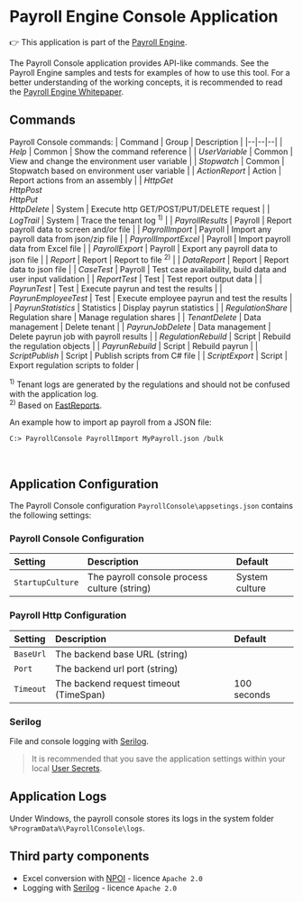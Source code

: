 # Payroll Engine Console Application
👉 This application is part of the [Payroll Engine](https://github.com/Payroll-Engine/PayrollEngine/wiki).

The Payroll Console application provides API-like commands. See the Payroll Engine samples and tests for examples of how to use this tool. For a better understanding of the working concepts, it is recommended to read the [Payroll Engine Whitepaper](https://github.com/Payroll-Engine/PayrollEngine/blob/main/Documents/PayrolEnginelWhitepaper.pdf).

## Commands
Payroll Console commands:
| Command              | Group            | Description                                                  |
|--|--|--|
| *Help*               | Common           | Show the command reference                                   |
| *UserVariable*       | Common           | View and change the environment user variable                |
| *Stopwatch*          | Common           | Stopwatch based on environment user variable                 |
| *ActionReport*       | Action           | Report actions from an assembly                              |
| *HttpGet<br/>HttpPost<br/>HttpPut<br />HttpDelete* | System | Execute http GET/POST/PUT/DELETE request |
| *LogTrail*           | System           | Trace the tenant log <sup>1)</sup>                           |
| *PayrollResults*     | Payroll          | Report payroll data to screen and/or file                    |
| *PayrollImport*      | Payroll          | Import any payroll data from json/zip file                   |
| *PayrollImportExcel* | Payroll          | Import payroll data from Excel file                          |
| *PayrollExport*      | Payroll          | Export any payroll data to json file                         |
| *Report*             | Report           | Report to file <sup>2)</sup>                                 |
| *DataReport*         | Report           | Report data to json file                                     |
| *CaseTest*           | Payroll          | Test case availability, build data and user input validation |
| *ReportTest*         | Test             | Test report output data                                      |
| *PayrunTest*         | Test             | Execute payrun and test the results                          |
| *PayrunEmployeeTest* | Test             | Execute employee payrun and test the results                 |
| *PayrunStatistics*   | Statistics       | Display payrun statistics                                    |
| *RegulationShare*    | Regulation share | Manage regulation shares                                     |
| *TenantDelete*       | Data management  | Delete tenant                                                |
| *PayrunJobDelete*    | Data management  | Delete payrun job with payroll results                       |
| *RegulationRebuild*  | Script           | Rebuild the regulation objects                               |
| *PayrunRebuild*      | Script           | Rebuild payrun                                               |
| *ScriptPublish*      | Script           | Publish scripts from C# file                                 |
| *ScriptExport*       | Script           | Export regulation scripts to folder                          |
<br/>

<sup>1)</sup> Tenant logs are generated by the regulations and should not be confused with the application log.<br/>
<sup>2)</sup> Based on [FastReports](https://github.com/FastReports).<br/>

An example how to import ap payroll from a JSON file:<br />
```
C:> PayrollConsole PayrollImport MyPayroll.json /bulk
```
<br />

## Application Configuration
The Payroll Console configuration `PayrollConsole\appsetings.json` contains the following settings:

### Payroll Console Configuration
| Setting      | Description            | Default |
|:--|:--|:--|
| `StartupCulture` | The payroll console process culture (string) | System culture |

### Payroll Http Configuration
| Setting      | Description                          | Default        |
|:--|:--|:--|
| `BaseUrl` | The backend base URL (string)           |                |
| `Port` | The backend url port (string)              |                |
| `Timeout` | The backend request timeout (TimeSpan)  | 100 seconds    |

### Serilog
File and console logging with [Serilog](https://serilog.net/).

> It is recommended that you save the application settings within your local [User Secrets](https://learn.microsoft.com/en-us/aspnet/core/security/app-secrets).

## Application Logs
Under Windows, the payroll console stores its logs in the system folder `%ProgramData%\PayrollConsole\logs`.

## Third party components
- Excel conversion with [NPOI](https://github.com/dotnetcore/NPOI/) - licence `Apache 2.0`
- Logging with [Serilog](https://github.com/serilog/serilog/) - licence `Apache 2.0`
